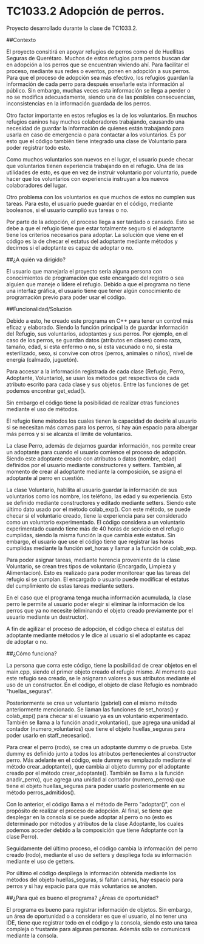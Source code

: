 # TC1033.2 Adopción de perros.
Proyecto desarrollado durante la clase de TC1033.2. 

##Contexto

El proyecto consitirá en apoyar refugios de perros como el de Huellitas Seguras de Querétaro. Muchos de estos refugios para perros buscan dar en adopción a los perros que se encuentran viviendo ahí. Para facilitar el proceso, mediante sus redes o eventos, ponen en adopción a sus perros. Para que el proceso de adopción sea más efectivo, los refugios guardan la información de cada perro para después enseñarle esta información al público. Sin embargo, muchas veces esta información se llega a perder o no se modifica adecuadamente, siendo una de las posibles consecuencias, inconsistencias en la información guardada de los perros.

Otro factor importante en estos refugios es la de los voluntarios. En muchos refugios caninos hay muchos colaboradores trabajando, causando una necesidad de guardar la información de quienes están trabajando para usarla en caso de emergencia o para contactar a los voluntarios. Es por esto que el código también tiene integrado una clase de Voluntario para poder registrar todo esto. 

Como muchos voluntarios son nuevos en el lugar, el usuario puede checar que voluntarios tienen experiencia trabajando en el refugio. Una de las utilidades de esto, es que en vez de instruir voluntario por voluntario, puede hacer que los voluntarios con experiencia instruyan a los nuevos colaboradores del lugar. 

Otro problema con los voluntarios es que muchos de estos no cumplen sus tareas. Para esto, el usuario puede guardar en el código, mediante booleanos, si el usuario cumplió sus tareas o no.

Por parte de la adopción, el proceso llega a ser tardado o cansado. Esto se debe a que el refugio tiene que estar totalmente seguro si el adoptante tiene los criterios necesarios para adoptar. La solución que viene en el código es la de checar el estatus del adoptante mediante métodos y decirnos si el adoptante es capaz de adoptar o no.

##¿A quién va dirigido?

El usuario que manejaría el proyecto sería alguna persona con conocimientos de programación que este encargado del registro o sea alguien que maneje o lidere el refugio. Debido a que el programa no tiene una interfaz gráfica, el usuario tiene que tener algún conocimiento de programación previo para poder usar el código.

##Funcionalidad/Solución

Debido a esto, he creado este programa en C++ para tener un control más eficaz y elaborado. Siendo la función principal la  de guardar información del Refugio, sus voluntarios, adoptantes y sus perros. Por ejemplo, en el caso de los perros, se guardan datos (atributos en clases) como  raza, tamaño, edad, si esta enfermo o no, si esta vacunado o no, si esta esterilizado, sexo, si convive con otros (perros, animales o niños), nivel de energía (calmado, juguetón). 

Para accesar a la información registrada de cada clase (Refugio, Perro, Adoptante, Voluntario), se usan los métodos get respectivos de cada atributo escrito para cada clase y sus objetos. Entre las funciones de get podemos encontrar get_edad().

Sin embargo el código tiene la posibilidad de realizar otras funciones mediante el uso de métodos. 

El refugio tiene métodos los cuales tienen la capacidad de decirle al usuario si se necesitan más camas para los perros, si hay aún espacio para albergar más perros y si se alcanza el límite de voluntarios. 

La clase Perro, además de dejarnos guardar información, nos permite crear un adoptante para cuando el usuario comience el proceso de adopción. Siendo este adoptante creado con atributos o datos (nombre, edad) definidos por el usuario mediante constructores y setters. También, al momento de crear al adoptante mediante la composición, se asigna el adoptante al perro en cuestión.

La clase Voluntario, habilita al usuario guardar la información de sus voluntarios como los nombre, los teléfono, las edad y su experiencia. Esto se definido mediante constructores y editado mediante setters. Siendo este último dato usado por el método colab_exp(). Con este método, se puede checar si el voluntario creado, tiene la experiencia para ser considerado como un voluntario experimentado.  El código considera a un voluntario experimentado cuando tiene más de 40 horas de servicio en el refugio cumplidas, siendo la misma función la que cambia este estatus. Sin embargo, el usuario que use el código tiene que registrar las horas cumplidas mediante la función set_horas y llamar a la función de colab_exp.

Para poder asignar tareas, mediante herencia proveniente de la clase Voluntario, se crean tres tipos de voluntario (Encargado, Limpieza y Alimentacion). Esto es realizado para poder monitorear que las tareas del refugio si se cumplan. El encargado o usuario puede modificar el estatus del cumplimiento de estas tareas mediante setters.

En el caso que el programa tenga mucha información acumulada, la clase perro le permite al usuario poder elegir si eliminar la información de los perros que ya no necesite (eliminando el objeto creado previamente por el usuario mediante un destructor).

A fin de agilizar el proceso de adopción, el código checa el estatus del adoptante mediante métodos y le dice al usuario si el adoptante es capaz de adoptar o no.

##¿Cómo funciona?

La persona que corra este código, tiene la posibilidad de crear objetos en el main.cpp, siendo el primer objeto creado el refugio mismo. Al momento que este refugio sea creado, se le asignaran valores a sus atributos mediante el uso de un constructor. En el código, el objeto de clase Refugio es nombrado "huellas_seguras".

Posteriormente se crea un voluntario (gabriel) con el mismo método anteriormente mencionado. Se llaman las funciones de set_horas() y colab_exp() para checar si el usuario ya es un voluntario experimentado. También se llama a la función anadir_voluntario(), que agrega una unidad al contador (numero_voluntarios)  que tiene el objeto huellas_seguras para poder usarlo en staff_necesario(). 

Para crear el perro (rodo), se crea un adoptante dummy o de prueba. Este dummy es definido junto a todos los atributos pertenecientes al constructor perro. Más adelante en el código, este dummy es remplazado mediante el método crear_adoptante(), que cambia al objeto dummy por el adoptante creado por el método crear_adoptante(). También se llama a la función anadir_perro), que agrega una unidad al contador (numero_perros) que tiene el objeto huellas_seguras para poder usarlo posteriormente en su método perros_admitidos().

Con lo anterior, el código llama a el método de Perro "adoptar()", con el propósito de realizar el proceso de adopción. Al final, se tiene que desplegar en la consola si se puede adoptar al perro o no (esto es determinado por métodos y atributos de la clase Adoptante, los cuales podemos acceder debido a la composición que tiene Adoptante con la clase Perro).

Seguidamente del último proceso, el código cambia la información del perro creado (rodo), mediante el uso de setters y despliega toda su información mediante el uso de getters. 

Por último el código despliega la información obtenida mediante los métodos del objeto huellas_seguras, si faltan camas, hay espacio para perros y si hay espacio para que más voluntarios se anoten.


##¿Para qué es bueno el programa? ¿Áreas de oportunidad?

El programa es bueno para registrar información de objetos. Sin embargo, un área de oportunidad o a considerar es que el usuario, al no tener una IDE, tiene que registrar todo en el código y la consola, siendo esto una tarea compleja o frustante para algunas personas.  Además sólo se comunicará mediante la consola.
